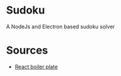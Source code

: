 Sudoku
=======

A NodeJs and Electron based sudoku solver

# Sources

* [React boiler plate](https://github.com/electron-react-boilerplate/electron-react-boilerplate)

